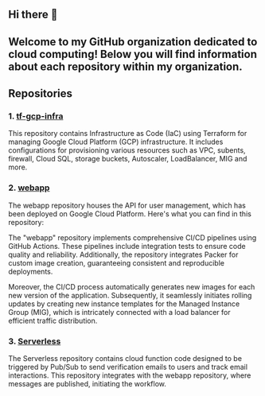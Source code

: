 ## Hi there 👋
## Welcome to my GitHub organization dedicated to cloud computing! Below you will find information about each repository within my organization.

## Repositories

### 1. [tf-gcp-infra](https://github.com/csye-6225-nitesh-cloud-org/tf-gcp-infra)

This repository contains Infrastructure as Code (IaC) using Terraform for managing Google Cloud Platform (GCP) infrastructure. It includes configurations for provisioning various resources such as VPC, subents, firewall, Cloud SQL, storage buckets, Autoscaler, LoadBalancer, MIG and more.

### 2. [webapp](https://github.com/csye-6225-nitesh-cloud-org/webapp)

The webapp repository houses the API for user management, which has been deployed on Google Cloud Platform. Here's what you can find in this repository:
  
The "webapp" repository implements comprehensive CI/CD pipelines using GitHub Actions. These pipelines include integration tests to ensure code quality and reliability. Additionally, the repository integrates Packer for custom image creation, guaranteeing consistent and reproducible deployments.

Moreover, the CI/CD process automatically generates new images for each new version of the application. Subsequently, it seamlessly initiates rolling updates by creating new instance templates for the Managed Instance Group (MIG), which is intricately connected with a load balancer for efficient traffic distribution.

### 3. [Serverless](https://github.com/csye-6225-nitesh-cloud-org/serverless)

The Serverless repository contains cloud function code designed to be triggered by Pub/Sub to send verification emails to users and track email interactions. This repository integrates with the webapp repository, where messages are published, initiating the workflow.

